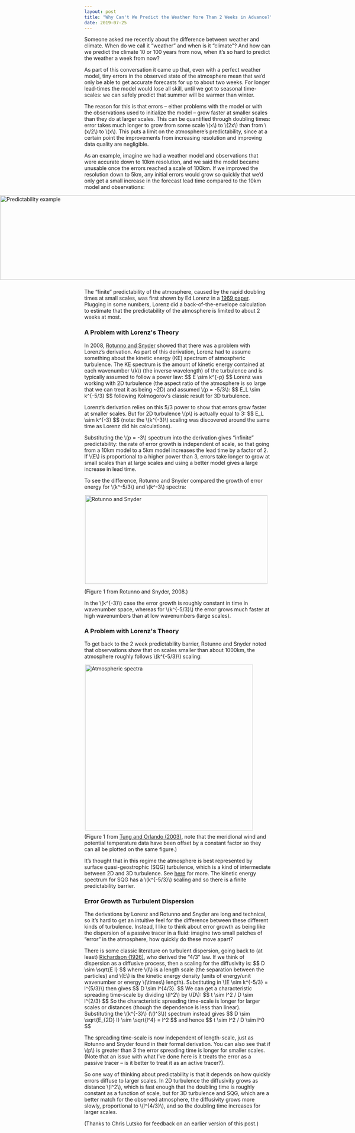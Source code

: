 ```yaml
---
layout: post
title: "Why Can't We Predict the Weather More Than 2 Weeks in Advance?"
date: 2019-07-25
---
```


<p>Someone asked me recently about the difference between weather and climate. When do we call it “weather” and when is it “climate”? And how can we predict the climate 10 or 100 years from now, when it’s so hard to predict the weather a week from now?</p>

<p>As part of this conversation it came up that, even with a perfect weather model, tiny errors in the observed state of the atmosphere mean that we’d only be able to get accurate forecasts for up to about two weeks. For longer lead-times the model would lose all skill, until we got to seasonal time-scales: we can safely predict that summer will be warmer than winter.</p>

<p>The reason for this is that errors – either problems with the model or with the observations used to initialize the model – grow faster at smaller scales than they do at larger scales. This can be quantified through doubling times: error takes much longer to grow from some scale \(x\) to \(2x\) than from \(x/2\) to \(x\). This puts a limit on the atmosphere’s predictability, since at a certain point the improvements from increasing resolution and improving data quality are negligible.</p>

<p>As an example, imagine we had a weather model and observations that were accurate down to 10km resolution, and we said the model became unusable once the errors reached a scale of 100km. If we improved the resolution down to 5km, any initial errors would grow so quickly that we’d only get a small increase in the forecast lead time compared to the 10km model and observations:</p>

<img src="http://nicklutsko.github.io/notes/images/predictability_example.jpg" alt="Predictability example" style="position:absolute; left:0px; width:978px;height:228px;" class="center">
<br /><br /><br /><br /><br /><br /><br /><br /><br /><br /><br /><br /><br /><br />

<p>The “finite” predictability of the atmosphere, caused by the rapid doubling times at small scales, was first shown by Ed Lorenz in a <a href="https://onlinelibrary.wiley.com/doi/abs/10.1111/j.2153-3490.1969.tb00444.x">1969 paper</a>. Plugging in some numbers, Lorenz did a back-of-the-envelope calculation to estimate that the predictability of the atmosphere is limited to about 2 weeks at most.</p> 

<h3>A Problem with Lorenz's Theory</h3>

<p>In 2008, <a href="https://journals.ametsoc.org/doi/full/10.1175/2007JAS2449.1">Rotunno and Snyder</a> showed that there was a problem with Lorenz’s derivation. As part of this derivation, Lorenz had to assume something about the kinetic energy (KE) spectrum of atmospheric turbulence. The KE spectrum is the amount of kinetic energy contained at each wavenumber \(k\) (the inverse wavelength) of the turbulence and is typically assumed to follow a power law:
$$
E \sim k^{-p}
$$
Lorenz was working with 2D turbulence (the aspect ratio of the atmosphere is so large that we can treat it as being ~2D) and assumed \(p = -5/3\): 
$$
E_L \sim k^{-5/3}
$$
following Kolmogorov’s classic result for 3D turbulence.</p> 

<p>Lorenz’s derivation relies on this 5/3 power to show that errors grow faster at smaller scales. But for 2D turbulence \(p\) is actually equal to 3: 
$$
E_L \sim k^{-3}
$$
(note: the \(k^{-3}\) scaling was discovered around the same time as Lorenz did his calculations).</p>

<p>Substituting the \(p = -3\) spectrum into the derivation gives “infinite” predictability: the rate of error growth is independent of scale, so that going from a 10km model to a 5km model increases the lead time by a factor of 2.  If \(E\) is proportional to a higher power than 3, errors take longer to grow at small scales than at large scales and using a better model gives a large increase in lead time.</p>

<p>To see the difference, Rotunno and Snyder compared the growth of error energy for \(k^-5/3\)  and \(k^-3\) spectra:</p>

<img src="http://nicklutsko.github.io/notes/images/Rotunno_Snyder_2008.png" alt="Rotunno and Snyder" style="position:absolute; left:230px; width:493px;height:240px;" class="center">
<br /><br /><br /><br /><br /><br /><br /><br /><br /><br /><br /><br /><br /><br />

<p>(Figure 1 from Rotunno and Snyder, 2008.)</p> 

<p>In the \(k^{-3}\) case the error growth is roughly constant in time in wavenumber space, whereas for \(k^{-5/3}\) the error grows much faster at high wavenumbers than at low wavenumbers (large scales).</p> 

<h3>A Problem with Lorenz's Theory</h3>

<p>To get back to the 2 week predictability barrier, Rotunno and Snyder noted that observations show that on scales smaller than about 1000km, the atmosphere roughly follows \(k^{-5/3}\) scaling:</p> 

<img src="http://nicklutsko.github.io/notes/images/Gage_Nostrom_spectra.png" alt="Atmospheric spectra" style="position:absolute; left:230px; width:454px;height:448px;" class="center">
<br /><br /><br /><br /><br /><br /><br /><br /><br /><br /><br /><br /><br /><br /><br /><br /><br /><br /><br /><br /><br /><br /><br /><br /><br /><br />

<p>(Figure 1 from <a href="https://journals.ametsoc.org/doi/pdf/10.1175/1520-0469%282003%29060%3C0824%3ATKAKES%3E2.0.CO%3B2">Tung and Orlando (2003)</a>, note that the meridional wind and potential temperature data have been offset by a constant factor so they can all be plotted on the same figure.)</p> 

<p>It’s thought that in this regime the atmosphere is best represented by surface quasi-geostrophic (SQG) turbulence, which is a kind of intermediate between 2D and 3D turbulence. See <a href="http://pordlabs.ucsd.edu/wryoung/theorySeminar/pdf14/HeldPierrehumbert.pdf">here</a> for more. The kinetic energy spectrum for SQG has a \(k^{-5/3}\) scaling and so there is a finite predictability barrier.</p> 

<h3>Error Growth as Turbulent Dispersion</h3>

<p>The derivations by Lorenz and Rotunno and Snyder are long and technical, so it’s hard to get an intuitive feel for the difference between these different kinds of turbulence. Instead, I like to think about error growth as being like the dispersion of a passive tracer in a fluid: imagine two small patches of “error” in the atmosphere, how quickly do these move apart?</p> 

<p>There is some classic literature on turbulent dispersion, going back to (at least) <a href="https://royalsocietypublishing.org/doi/abs/10.1098/rspa.1926.0043">Richardson (1926)</a>, who derived the “4/3” law. If we think of dispersion as a diffusive process, then a scaling for the diffusivity is:
$$
D \sim \sqrt{E l}
$$
where \(l\) is a length scale (the separation between the particles) and \(E\) is the kinetic energy density (units of energy/unit wavenumber or energy \(\times\) length). Substituting in \(E \sim k^{-5/3} = l^{5/3}\) then gives
$$
D \sim l^{4/3}.
$$
We can get a characteristic spreading time-scale by dividing \(l^2\) by \(D\):
$$
t \sim l^2 / D \sim l^{2/3}
$$
So the characteristic spreading time-scale is longer for larger scales or distances (though the dependence is less than linear). Substituting the \(k^{-3}\) (\(l^3\)) spectrum instead gives
$$
D \sim \sqrt{E_{2D} l} \sim \sqrt{l^4} = l^2
$$
and hence
$$
t \sim l^2 / D \sim l^0
$$
</p> 

<p>The spreading time-scale is now independent of length-scale, just as Rotunno and Snyder found in their formal derivation. You can also see that if \(p\) is greater than 3 the error spreading time is longer for smaller scales. (Note that an issue with what I’ve done here is it treats the error as a passive tracer – is it better to treat it as an active tracer?).</p> 

<p>So one way of thinking about predictability is that it depends on how quickly errors diffuse to larger scales. In 2D turbulence the diffusivity grows as distance \(l^2\), which is fast enough that the doubling time is roughly constant as a function of scale, but for 3D turbulence and SQG, which are a better match for the observed atmosphere, the diffusivity grows more slowly, proportional to \(l^{4/3}\), and so the doubling time increases for larger scales.</p> 

<p>(Thanks to Chris Lutsko for feedback on an earlier version of this post.)</p>






















